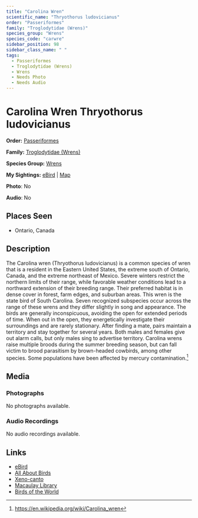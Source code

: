 ```yaml
---
title: "Carolina Wren"
scientific_name: "Thryothorus ludovicianus"
order: "Passeriformes"
family: "Troglodytidae (Wrens)"
species_group: "Wrens"
species_code: "carwre"
sidebar_position: 98
sidebar_class_name: " "
tags: 
  - Passeriformes
  - Troglodytidae (Wrens)
  - Wrens
  - Needs Photo
  - Needs Audio
---
```


# Carolina Wren <span className='sci_name'>Thryothorus ludovicianus</span>

**Order:** [Passeriformes](/tags/passeriformes)

**Family:** [Troglodytidae (Wrens)](/tags/troglodytidae-wrens)

**Species Group:** [Wrens](/tags/wrens)

**My Sightings:** [eBird](https://ebird.org/lifelist?r=world&time=life&spp=carwre) | [Map](/map?species_code=carwre)

**Photo**: No 

**Audio**: No

## Places Seen

* Ontario, Canada

## Description
The Carolina wren (Thryothorus ludovicianus) is a common species of wren that is a resident in the Eastern United States, the extreme south of Ontario, Canada, and the extreme northeast of Mexico. Severe winters restrict the northern limits of their range, while favorable weather conditions lead to a northward extension of their breeding range. Their preferred habitat is in dense cover in forest, farm edges, and suburban areas. This wren is the state bird of South Carolina.
Seven recognized subspecies occur across the range of these wrens and they differ slightly in song and appearance. The birds are generally inconspicuous, avoiding the open for extended periods of time. When out in the open, they energetically investigate their surroundings and are rarely stationary. After finding a mate, pairs maintain a territory and stay together for several years. Both males and females give out alarm calls, but only males sing to advertise territory. Carolina wrens raise multiple broods during the summer breeding season, but can fall victim to brood parasitism by brown-headed cowbirds, among other species. Some populations have been affected by mercury contamination.[^1]

[^1]: https://en.wikipedia.org/wiki/Carolina_wren

## Media
### Photographs
No photographs available.

### Audio Recordings
No audio recordings available.

## Links
* [eBird](https://ebird.org/species/carwre) 
* [All About Birds](https://www.allaboutbirds.org/guide/carwre) 
* [Xeno-canto](https://www.xeno-canto.org/species/thryothorus-ludovicianus) 
* [Macaulay Library](https://search.macaulaylibrary.org/catalog?taxonCode=carwre&sort=rating_rank_desc)
* [Birds of the World](https://birdsoftheworld.org/bow/species/carwre)
